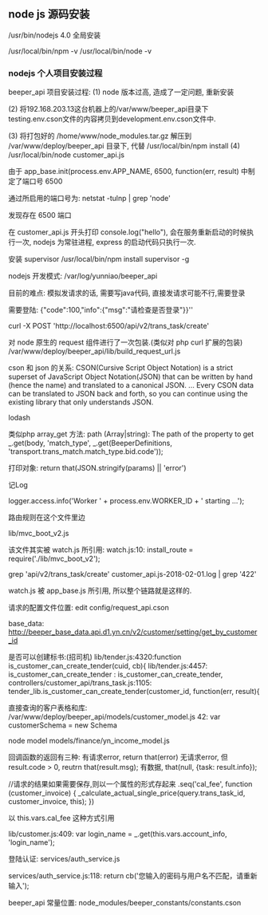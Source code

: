 
## node js 源码安装
/usr/bin/nodejs
4.0 全局安装



/usr/local/bin/npm -v
/usr/local/bin/node -v



### nodejs 个人项目安装过程

beeper_api 项目安装过程:
(1) node 版本过高, 造成了一定问题, 重新安装

(2) 将192.168.203.13这台机器上的/var/www/beeper_api目录下testing.env.cson文件的内容拷贝到development.env.cson文件中.


(3) 将打包好的 /home/www/node_modules.tar.gz 解压到 /var/www/deploy/beeper_api 目录下, 代替 /usr/local/bin/npm install
(4) /usr/local/bin/node customer_api.js

由于 app_base.init(process.env.APP_NAME, 6500, function(err, result) 中制定了端口号 6500


通过所启用的端口号为:
netstat -tulnp | grep 'node'

发现存在 6500 端口


在  customer_api.js 开头打印 console.log("hello"), 会在服务重新启动的时候执行一次, nodejs 为常驻进程, express 的启动代码只执行一次.


安装 supervisor
/usr/local/bin/npm install supervisor -g

nodejs 开发模式:
/var/log/yunniao/beeper_api

目前的难点: 模拟发请求的话, 需要写java代码, 直接发请求可能不行,需要登录


需要登陆:
{"code":100,"info":{"msg":"请检查是否登录"}}''


curl -X POST  'http://localhost:6500/api/v2/trans_task/create'



对 node 原生的 request 组件进行了一次包装.(类似对 php curl 扩展的包装)
/var/www/deploy/beeper_api/lib/build_request_url.js

cson 和 json 的关系:
CSON(Cursive Script Object Notation) is a strict superset of JavaScript Object Notation(JSON) that can be written by hand (hence the name) and translated to a canonical JSON. ... Every CSON data can be translated to JSON back and forth, so you can continue using the existing library that only understands JSON.

lodash

类似php array_get 方法:
path (Array|string): The path of the property to get
_.get(body, 'match_type',
		_.get(BeeperDefinitions, 'transport.trans_match.match_type.bid.code'));




打印对象:
return that(JSON.stringify(params) || 'error')

记Log

logger.access.info('Worker ' + process.env.WORKER_ID + ' starting ...');


路由规则在这个文件里边

lib/mvc_boot_v2.js

该文件其实被 watch.js 所引用:
watch.js:10:	install_route = require('./lib/mvc_boot_v2');




grep 'api/v2/trans_task/create' customer_api.js-2018-02-01.log  | grep '422'

watch.js 被 app_base.js 所引用, 所以整个链路就是这样的.


请求的配置文件位置:
edit config/request_api.cson


base_data:
http://beeper_base_data.api.d1.yn.cn/v2/customer/setting/get_by_customer_id


是否可以创建标书:(招司机)
lib/tender.js:4320:function is_customer_can_create_tender(cuid, cb){
lib/tender.js:4457:		is_customer_can_create_tender : is_customer_can_create_tender,
controllers/customer_api/trans_task.js:1105:			tender_lib.is_customer_can_create_tender(customer_id, function(err, result){

直接查询的客户表格和库:
/var/www/deploy/beeper_api/models/customer_model.js
42:
var customerSchema = new Schema


node model
models/finance/yn_income_model.js


回调函数的返回有三种:
有请求error,  return that(error)
无请求error, 但 result.code > 0,  reutrn that(result.msg);
有数据, that(null, {task: result.info});


//请求的结果如果需要保存,则以一个属性的形式存起来
.seq('cal_fee', function (customer_invoice) {
_calculate_actual_single_price(query.trans_task_id, customer_invoice, this);
})

以 this.vars.cal_fee 这种方式引用


lib/customer.js:409:			var login_name = _.get(this.vars.account_info, 'login_name');


登陆认证:
services/auth_service.js


services/auth_service.js:118:					return cb('您输入的密码与用户名不匹配，请重新输入');


beeper_api 常量位置:
node_modules/beeper_constants/constants.cson

















